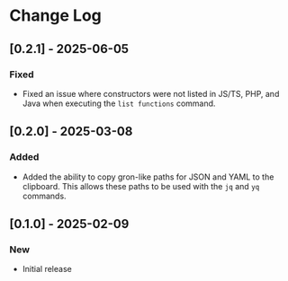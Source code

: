 # Change Log

## [0.2.1] - 2025-06-05

### Fixed

- Fixed an issue where constructors were not listed in JS/TS, PHP, and Java when executing the `list functions` command.


## [0.2.0] - 2025-03-08

### Added

- Added the ability to copy gron-like paths for JSON and YAML to the clipboard. This allows these paths to be used with the `jq` and `yq` commands.

## [0.1.0] - 2025-02-09

### New

- Initial release
